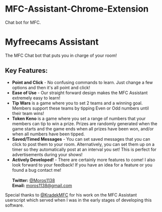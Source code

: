 # MFC-Assistant-Chrome-Extension
Chat bot for MFC.

# Myfreecams Assistant

The MFC Chat bot that puts you in charge of your room!

## Key Features:

* <b>Point and Click</b> - No confusing commands to learn. Just change a few options and then it's all point and click!
* <b>Ease of Use</b> - Our straight forward design makes the MFC Assistant extremely easy to learn!
* <b>Tip Wars</b> is a game where you to set 2 teams and a winning goal. Members support these teams	by tipping Even or Odd numbers until their team wins!
* <b>Token Keno</b> is a game where you set a range of numbers that your members can tip to win a prize. Prizes are randomly generated when the game starts and the game ends when all prizes have been won, and/or when all numbers have been tipped.
* <b>Saved/Timed Messages</b> - You can set saved messages that you can click to post them to your room. Alternatively, you can set them up on a timer so they automatically post at an interval you set! This is perfect for advertisements during your shows!
* <b>Actively Developed!</b> - There are certainly more features to come! I also look forward to your feedback! If you have an idea for a feature or you found a bug contact me!<br><br><b>Twitter:</b> [@Moros1138](https://www.twitter.com/Moros1138)<br><b>Email:</b> [moros1138@gmail.com](mailto:moros1138@gmail.com)

Special thanks to [@KradekMFC](https://www.twitter.com/KradekMFC) for his work on the MFC Assistant userscript which served when I was in the early stages of developing this software.
		
